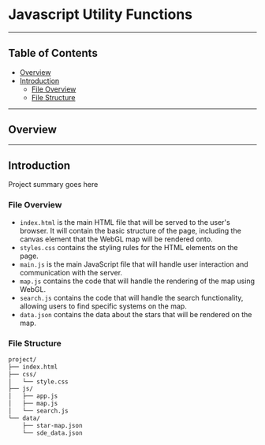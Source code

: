# Javascript Utility Functions <!-- omit from toc -->

---

## Table of Contents <!-- omit from toc -->

- [Overview](#overview)
- [Introduction](#introduction)
  - [File Overview](#file-overview)
  - [File Structure](#file-structure)

---

## Overview

---

## Introduction

Project summary goes here

### File Overview

- `index.html` is the main HTML file that will be served to the user's browser. It will contain the basic structure of the page, including the canvas element that the WebGL map will be rendered onto.
- `styles.css` contains the styling rules for the HTML elements on the page.
- `main.js` is the main JavaScript file that will handle user interaction and communication with the server.
- `map.js` contains the code that will handle the rendering of the map using WebGL.
- `search.js` contains the code that will handle the search functionality, allowing users to find specific systems on the map.
- `data.json` contains the data about the stars that will be rendered on the map.

### File Structure

```bash
project/
├── index.html
├── css/
│   └── style.css
├── js/
│   ├── app.js
│   ├── map.js
│   └── search.js
└── data/
    ├── star-map.json
    └── sde_data.json
```
